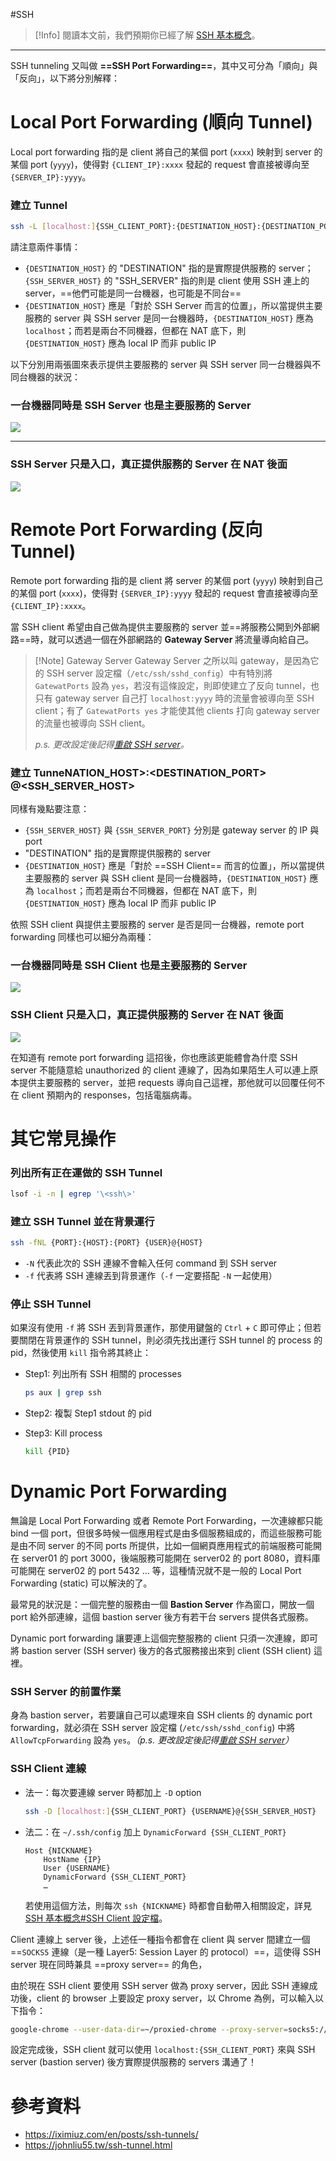 #SSH

> [!Info]
> 閱讀本文前，我們預期你已經了解 [SSH 基本概念](</Network/SSH 基本概念.md>)。

---

SSH tunneling 又叫做 **==SSH Port Forwarding==**，其中又可分為「順向」與「反向」，以下將分別解釋：

# Local Port Forwarding (順向 Tunnel)

Local port forwarding 指的是 client 將自己的某個 port (`xxxx`) 映射到 server 的某個 port (`yyyy`)，使得對 `{CLIENT_IP}:xxxx` 發起的 request 會直接被導向至 `{SERVER_IP}:yyyy`。

### 建立 Tunnel

```sh
ssh -L [localhost:]{SSH_CLIENT_PORT}:{DESTINATION_HOST}:{DESTINATION_PORT} {USERNAME}@{SSH_SERVER_HOST}
```

請注意兩件事情：

- `{DESTINATION_HOST}` 的 "DESTINATION" 指的是實際提供服務的 server；`{SSH_SERVER_HOST}` 的 "SSH_SERVER" 指的則是 client 使用 SSH 連上的 server，==他們可能是同一台機器，也可能是不同台==
- `{DESTINATION_HOST}` 應是「對於 SSH Server 而言的位置」，所以當提供主要服務的 server 與 SSH server 是同一台機器時，`{DESTINATION_HOST}` 應為 `localhost`；而若是兩台不同機器，但都在 NAT 底下，則 `{DESTINATION_HOST}` 應為 local IP 而非 public IP

以下分別用兩張圖來表示提供主要服務的 server 與 SSH server 同一台機器與不同台機器的狀況：

### 一台機器同時是 SSH Server 也是主要服務的 Server

![](<https://raw.githubusercontent.com/Jamison-Chen/KM-software/master/img/ssh-tunnels-1.png>)

---

### SSH Server 只是入口，真正提供服務的 Server 在 NAT 後面

![](<https://raw.githubusercontent.com/Jamison-Chen/KM-software/master/img/ssh-tunnels-2.png>)

# Remote Port Forwarding (反向 Tunnel)

Remote port forwarding 指的是 client 將 server 的某個 port (`yyyy`) 映射到自己的某個 port (`xxxx`)，使得對 `{SERVER_IP}:yyyy` 發起的 request 會直接被導向至 `{CLIENT_IP}:xxxx`。

當 SSH client 希望由自己做為提供主要服務的 server 並==將服務公開到外部網路==時，就可以透過一個在外部網路的 **Gateway Server** 將流量導向給自己。

> [!Note] Gateway Server
> Gateway Server 之所以叫 gateway，是因為它的 SSH server 設定檔（`/etc/ssh/sshd_config`）中有特別將 `GatewatPorts` 設為 `yes`，若沒有這條設定，則即使建立了反向 tunnel，也只有 gateway server 自己打 `localhost:yyyy` 時的流量會被導向至 SSH client；有了 `GatewatPorts yes` 才能使其他 clients 打向 gateway server 的流量也被導向 SSH client。
>
> *p.s. 更改設定後記得[重啟 SSH server](</Network/SSH 基本概念.md#Step3 重啟 openssh-server>)。*

### 建立 Tunne[](SSH%20基本概念.md#Step3%20重啟%20openssh-server)NATION_HOST>:<DESTINATION_PORT> <USERNAME>@<SSH_SERVER_HOST>

同樣有幾點要注意：

- `{SSH_SERVER_HOST}` 與 `{SSH_SERVER_PORT}` 分別是 gateway server 的 IP 與 port
- "DESTINATION" 指的是實際提供服務的 server
- `{DESTINATION_HOST}` 應是「對於 ==SSH Client== 而言的位置」，所以當提供主要服務的 server 與 SSH client 是同一台機器時，`{DESTINATION_HOST}` 應為 `localhost`；而若是兩台不同機器，但都在 NAT 底下，則 `{DESTINATION_HOST}` 應為 local IP 而非 public IP

依照 SSH client 與提供主要服務的 server 是否是同一台機器，remote port forwarding 同樣也可以細分為兩種：

### 一台機器同時是 SSH Client 也是主要服務的 Server

![](<https://raw.githubusercontent.com/Jamison-Chen/KM-software/master/img/ssh-tunnels-3.png>)

### SSH Client 只是入口，真正提供服務的 Server 在 NAT 後面

![](<https://raw.githubusercontent.com/Jamison-Chen/KM-software/master/img/ssh-tunnels-4.png>)

在知道有 remote port forwarding 這招後，你也應該更能體會為什麼 SSH server 不能隨意給 unauthorized 的 client 連線了，因為如果陌生人可以連上原本提供主要服務的 server，並把 requests 導向自己這裡，那他就可以回覆任何不在 client 預期內的 responses，包括電腦病毒。

# 其它常見操作

### 列出所有正在運做的 SSH Tunnel

```bash
lsof -i -n | egrep '\<ssh\>'
```

### 建立 SSH Tunnel 並在背景運行

```bash
ssh -fNL {PORT}:{HOST}:{PORT} {USER}@{HOST}
```

- `-N` 代表此次的 SSH 連線不會輸入任何 command 到 SSH server
- `-f` 代表將 SSH 連線丟到背景運作（`-f` 一定要搭配 `-N` 一起使用）

### 停止 SSH Tunnel

如果沒有使用 `-f` 將 SSH 丟到背景運作，那使用鍵盤的 `Ctrl` + `C` 即可停止；但若要關閉在背景運作的 SSH tunnel，則必須先找出運行 SSH tunnel 的 process 的 pid，然後使用 `kill` 指令將其終止：

- Step1: 列出所有 SSH 相關的 processes

    ```bash
    ps aux | grep ssh
    ```

- Step2: 複製 Step1 stdout 的 pid

- Step3: Kill process

    ```sh
    kill {PID}
    ```

# Dynamic Port Forwarding

無論是 Local Port Forwarding 或者 Remote Port Forwarding，一次連線都只能 bind 一個 port，但很多時候一個應用程式是由多個服務組成的，而這些服務可能是由不同 server 的不同 ports 所提供，比如一個網頁應用程式的前端服務可能開在 server01 的 port 3000，後端服務可能開在 server02 的 port 8080，資料庫可能開在 server02 的 port 5432 … 等，這種情況就不是一般的 Local Port Forwarding (static) 可以解決的了。

最常見的狀況是：一個完整的服務由一個 **Bastion Server** 作為窗口，開放一個 port 給外部連線，這個 bastion server 後方有若干台 servers 提供各式服務。

Dynamic port forwarding 讓要連上這個完整服務的 client 只須一次連線，即可將 bastion server (SSH server) 後方的各式服務接出來到 client (SSH client) 這裡。

### SSH Server 的前置作業

身為 bastion server，若要讓自己可以處理來自 SSH clients 的 dynamic port forwarding，就必須在 SSH server 設定檔 (`/etc/ssh/sshd_config`) 中將 `AllowTcpForwarding` 設為 `yes`。*（p.s. 更改設定後記得[重啟 SSH server](</Network/SSH 基本概念.md#Step3 重啟 openssh-server>)）*

### SSH Client 連線

- 法一：每次要連線 server 時都加上 `-D` option

    ```sh
    ssh -D [localhost:]{SSH_CLIENT_PORT} {USERNAME}@{SSH_SERVER_HOST}
    ```

- 法二：在 `~/.ssh/config` 加上 `DynamicForward {SSH_CLIENT_PORT}`

    ```plaintext
    Host {NICKNAME}
        HostName {IP}
        User {USERNAME}
        DynamicForward {SSH_CLIENT_PORT}
        …
    ```

    若使用這個方法，則每次 `ssh {NICKNAME}` 時都會自動帶入相關設定，詳見 [SSH 基本概念#SSH Client 設定檔](</Network/SSH/SSH 基本概念.md#SSH Client 設定檔>)。

Client 連線上 server 後，上述任一種指令都會在 client 與 server 間建立一個 ==`SOCKS5` 連線（是一種 Layer5: Session Layer 的 protocol）==，這使得 SSH server 現在同時兼具 ==proxy server== 的角色，

由於現在 SSH client 要使用 SSH server 做為 proxy server，因此 SSH 連線成功後，client 的 browser 上要設定 proxy server，以 Chrome 為例，可以輸入以下指令：

```bash
google-chrome --user-data-dir=~/proxied-chrome --proxy-server=socks5://localhost:{SSH_CLIENT_PORT}
```

設定完成後，SSH client 就可以使用 `localhost:{SSH_CLIENT_PORT}` 來與 SSH server (bastion server) 後方實際提供服務的 servers 溝通了！

# 參考資料

- <https://iximiuz.com/en/posts/ssh-tunnels/>
- <https://johnliu55.tw/ssh-tunnel.html>
